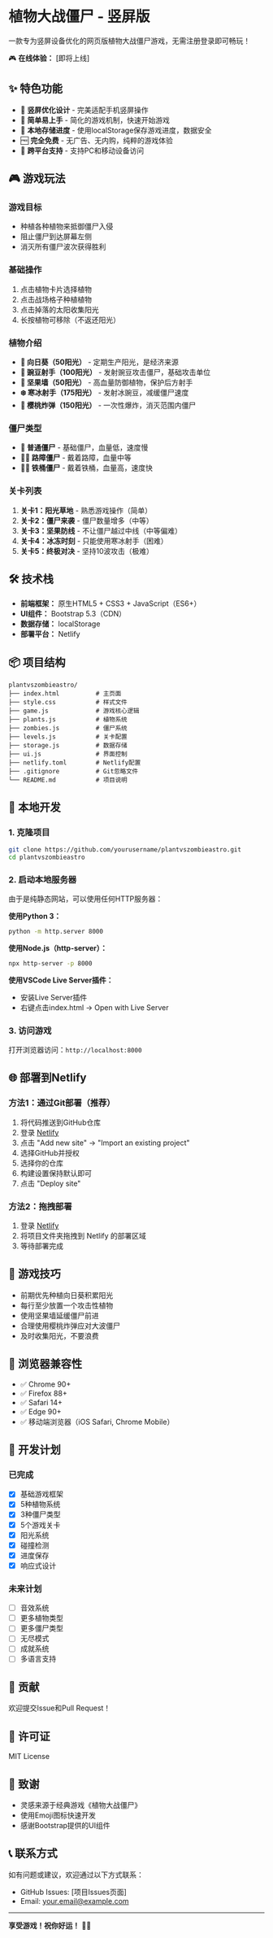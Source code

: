 # 植物大战僵尸 - 竖屏版

一款专为竖屏设备优化的网页版植物大战僵尸游戏，无需注册登录即可畅玩！

🎮 **在线体验：** [即将上线]

## ✨ 特色功能

- 🌻 **竖屏优化设计** - 完美适配手机竖屏操作
- 🎯 **简单易上手** - 简化的游戏机制，快速开始游戏
- 💾 **本地存储进度** - 使用localStorage保存游戏进度，数据安全
- 🆓 **完全免费** - 无广告、无内购，纯粹的游戏体验
- 📱 **跨平台支持** - 支持PC和移动设备访问

## 🎮 游戏玩法

### 游戏目标

- 种植各种植物来抵御僵尸入侵
- 阻止僵尸到达屏幕左侧
- 消灭所有僵尸波次获得胜利

### 基础操作

1. 点击植物卡片选择植物
2. 点击战场格子种植植物
3. 点击掉落的太阳收集阳光
4. 长按植物可移除（不返还阳光）

### 植物介绍

- **🌻 向日葵（50阳光）** - 定期生产阳光，是经济来源
- **🌱 豌豆射手（100阳光）** - 发射豌豆攻击僵尸，基础攻击单位
- **🥜 坚果墙（50阳光）** - 高血量防御植物，保护后方射手
- **❄️ 寒冰射手（175阳光）** - 发射冰豌豆，减缓僵尸速度
- **🍒 樱桃炸弹（150阳光）** - 一次性爆炸，消灭范围内僵尸

### 僵尸类型

- **🧟 普通僵尸** - 基础僵尸，血量低，速度慢
- **🧟‍♂️ 路障僵尸** - 戴着路障，血量中等
- **🧟‍♀️ 铁桶僵尸** - 戴着铁桶，血量高，速度快

### 关卡列表

1. **关卡1：阳光草地** - 熟悉游戏操作（简单）
2. **关卡2：僵尸来袭** - 僵尸数量增多（中等）
3. **关卡3：坚果防线** - 不让僵尸越过中线（中等偏难）
4. **关卡4：冰冻时刻** - 只能使用寒冰射手（困难）
5. **关卡5：终极对决** - 坚持10波攻击（极难）

## 🛠️ 技术栈

- **前端框架：** 原生HTML5 + CSS3 + JavaScript（ES6+）
- **UI组件：** Bootstrap 5.3（CDN）
- **数据存储：** localStorage
- **部署平台：** Netlify

## 📦 项目结构

```
plantvszombieastro/
├── index.html          # 主页面
├── style.css           # 样式文件
├── game.js             # 游戏核心逻辑
├── plants.js           # 植物系统
├── zombies.js          # 僵尸系统
├── levels.js           # 关卡配置
├── storage.js          # 数据存储
├── ui.js               # 界面控制
├── netlify.toml        # Netlify配置
├── .gitignore          # Git忽略文件
└── README.md           # 项目说明
```

## 🚀 本地开发

### 1. 克隆项目

```bash
git clone https://github.com/yourusername/plantvszombieastro.git
cd plantvszombieastro
```

### 2. 启动本地服务器

由于是纯静态网站，可以使用任何HTTP服务器：

**使用Python 3：**
```bash
python -m http.server 8000
```

**使用Node.js（http-server）：**
```bash
npx http-server -p 8000
```

**使用VSCode Live Server插件：**
- 安装Live Server插件
- 右键点击index.html -> Open with Live Server

### 3. 访问游戏

打开浏览器访问：`http://localhost:8000`

## 🌐 部署到Netlify

### 方法1：通过Git部署（推荐）

1. 将代码推送到GitHub仓库
2. 登录 [Netlify](https://www.netlify.com/)
3. 点击 "Add new site" -> "Import an existing project"
4. 选择GitHub并授权
5. 选择你的仓库
6. 构建设置保持默认即可
7. 点击 "Deploy site"

### 方法2：拖拽部署

1. 登录 [Netlify](https://www.netlify.com/)
2. 将项目文件夹拖拽到 Netlify 的部署区域
3. 等待部署完成

## 🎯 游戏技巧

- 前期优先种植向日葵积累阳光
- 每行至少放置一个攻击性植物
- 使用坚果墙延缓僵尸前进
- 合理使用樱桃炸弹应对大波僵尸
- 及时收集阳光，不要浪费

## 🔧 浏览器兼容性

- ✅ Chrome 90+
- ✅ Firefox 88+
- ✅ Safari 14+
- ✅ Edge 90+
- ✅ 移动端浏览器（iOS Safari, Chrome Mobile）

## 📝 开发计划

### 已完成
- [x] 基础游戏框架
- [x] 5种植物系统
- [x] 3种僵尸类型
- [x] 5个游戏关卡
- [x] 阳光系统
- [x] 碰撞检测
- [x] 进度保存
- [x] 响应式设计

### 未来计划
- [ ] 音效系统
- [ ] 更多植物类型
- [ ] 更多僵尸类型
- [ ] 无尽模式
- [ ] 成就系统
- [ ] 多语言支持

## 🤝 贡献

欢迎提交Issue和Pull Request！

## 📄 许可证

MIT License

## 🙏 致谢

- 灵感来源于经典游戏《植物大战僵尸》
- 使用Emoji图标快速开发
- 感谢Bootstrap提供的UI组件

## 📞 联系方式

如有问题或建议，欢迎通过以下方式联系：

- GitHub Issues: [项目Issues页面]
- Email: your.email@example.com

---

**享受游戏！祝你好运！** 🌻🧟

